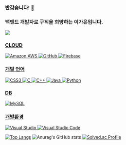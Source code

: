 ### 반갑습니다! 👋
### 백엔드 개발자로 구직을 희망하는 이가은입니다.
<a href="https://github.com/GaEun1216"><img src="https://hits.seeyoufarm.com/api/count/incr/badge.svg?url=https%3A%2F%2Fgithub.com%2Fsoyeon207&count_bg=%23000000&title_bg=%23000000&icon=github.svg&icon_color=%23E7E7E7&title=GitHub&edge_flat=false)"/></a> <a href="https://solved.ac/rkdms6382">

### CLOUD
 ![Amazon AWS](https://img.shields.io/badge/Amazon%20AWS-232F3E?style=flat-square&logo=amazonaws&logoColor=white)
 ![GitHub](https://img.shields.io/badge/GitHub-181717?style=flat-square&logo=GitHub&logoColor=white)
 ![Firebase](https://img.shields.io/badge/Firebase-FFCA28?style=flat-square&logo=firebase&logoColor=black)

### 개발 언어
 ![CSS3](https://img.shields.io/badge/CSS3-1572B6?style=flat-square&logo=css3&logoColor=white)
 ![C](https://img.shields.io/badge/C-A8B9CC?style=flat-square&logo=C&logoColor=white)
 ![C++](https://img.shields.io/badge/C++-00599C?style=flat-square&logo=C%2B%2B&logoColor=white)
 ![Java](https://img.shields.io/badge/java-007396?style=flat-square&logo=java&logoColor=white)
 ![Python](https://img.shields.io/badge/Python-3776AB?style=flat-square&logo=Python&logoColor=white)


### DB
 ![MySQL](https://img.shields.io/badge/MySQL-4479A1?style=flat-square&logo=MySQL&logoColor=white)

### 개발환경
 ![Visual Studio](https://img.shields.io/badge/Visual%20Studio-5C2D91?style=flat-square&logo=Visual%20Studio&logoColor=white)
 ![Visual Studio Code](https://img.shields.io/badge/Visual%20Studio%20Code-007ACC?style=flat-square&logo=Visual%20Studio%20Code&logoColor=white)



[![Top Langs](https://github-readme-stats.vercel.app/api/top-langs/?username=GaEun1216&layout=compact)](https://github.com/anuraghazra/github-readme-stats)
![Anurag's GitHub stats](https://github-readme-stats.vercel.app/api?username=GaEun1216&show_icons=true&theme=radical)
[![Solved.ac Profile](http://mazassumnida.wtf/api/generate_badge?boj=rkdms6382)](https://solved.ac/rkdms6382)
<!--
**GaEun1216/GaEun1216** is a ✨ _special_ ✨ repository because its `README.md` (this file) appears on your GitHub profile.

Here are some ideas to get you started:

- 🔭 I’m currently working on ...
- 🌱 I’m currently learning ...
- 👯 I’m looking to collaborate on ...
- 🤔 I’m looking for help with ...
- 💬 Ask me about ...
- 📫 How to reach me: ...
- 😄 Pronouns: ...
- ⚡ Fun fact: ...
-->

